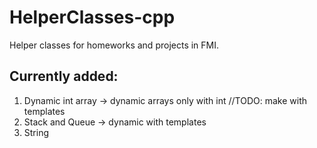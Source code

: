 # HelperClasses-cpp
Helper classes for homeworks and projects in FMI.

## Currently added:
1. Dynamic int array -> dynamic arrays only with int   //TODO: make with templates
2. Stack and Queue -> dynamic with templates
3. String
